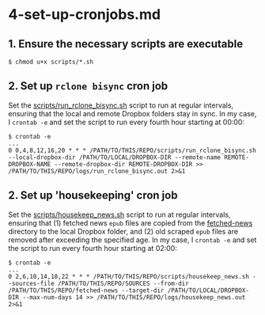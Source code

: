 # 4-set-up-cronjobs.md

## 1. Ensure the necessary scripts are executable

```shell
$ chmod u+x scripts/*.sh
```

## 2. Set up `rclone bisync` cron job

Set the [scripts/run_rclone_bisync.sh](../scripts/run_rclone_bisync.sh) script to run at regular intervals, ensuring that the local and remote Dropbox folders stay in sync. In my case, I `crontab -e` and set the script to run every fourth hour starting at 00:00:

```shell
$ crontab -e
...
0 0,4,8,12,16,20 * * * /PATH/TO/THIS/REPO/scripts/run_rclone_bisync.sh --local-dropbox-dir /PATH/TO/LOCAL/DROPBOX-DIR --remote-name REMOTE-DROPBOX-NAME --remote-dropbox-dir REMOTE-DROPBOX-DIR >> /PATH/TO/THIS/REPO/logs/run_rclone_bisync.out 2>&1
```

## 2. Set up 'housekeeping' cron job

Set the [scripts/housekeep_news.sh](../scripts/housekeep_news.sh) script to run at regular intervals, ensuring that (1) fetched news `epub` files are copied from the [fetched-news](../fetched-news) directory to the local Dropbox folder, and (2) old scraped `epub` files are removed after exceeding the specified age. In my case, I `crontab -e` and set the script to run every fourth hour starting at 02:00:  

```shell
$ crontab -e
...
0 2,6,10,14,18,22 * * * /PATH/TO/THIS/REPO/scripts/housekeep_news.sh --sources-file /PATH/TO/THIS/REPO/SOURCES --from-dir /PATH/TO/THIS/REPO/fetched-news --target-dir /PATH/TO/LOCAL/DROPBOX-DIR --max-num-days 14 >> /PATH/TO/THIS/REPO/logs/housekeep_news.out 2>&1
```